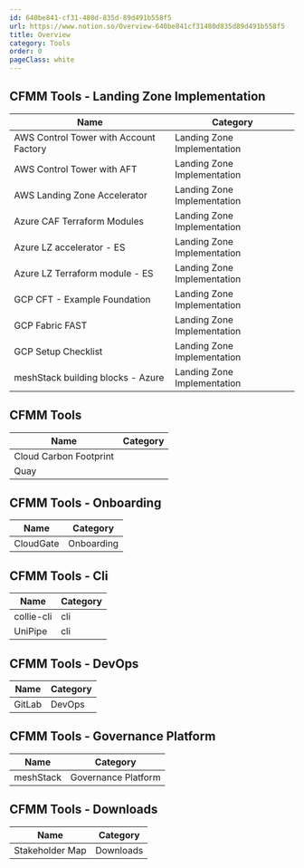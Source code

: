 ```yaml
---
id: 640be841-cf31-480d-835d-89d491b558f5
url: https://www.notion.so/Overview-640be841cf31480d835d89d491b558f5
title: Overview
category: Tools
order: 0
pageClass: white
---
```


<!-- included database 627fe3b0-0475-4f87-a37c-5136a4d00ac3 -->
## CFMM Tools - Landing Zone Implementation

| Name                                   | Category                    |
| -------------------------------------- | --------------------------- |
| AWS Control Tower with Account Factory | Landing Zone Implementation |
| AWS Control Tower with AFT             | Landing Zone Implementation |
| AWS Landing Zone Accelerator           | Landing Zone Implementation |
| Azure CAF Terraform Modules            | Landing Zone Implementation |
| Azure LZ accelerator - ES              | Landing Zone Implementation |
| Azure LZ Terraform module - ES         | Landing Zone Implementation |
| GCP CFT - Example Foundation           | Landing Zone Implementation |
| GCP Fabric FAST                        | Landing Zone Implementation |
| GCP Setup Checklist                    | Landing Zone Implementation |
| meshStack building blocks - Azure      | Landing Zone Implementation |

## CFMM Tools

| Name                   | Category |
| ---------------------- | -------- |
| Cloud Carbon Footprint |          |
| Quay                   |          |

## CFMM Tools - Onboarding

| Name      | Category   |
| --------- | ---------- |
| CloudGate | Onboarding |

## CFMM Tools - Cli

| Name       | Category |
| ---------- | -------- |
| collie-cli | cli      |
| UniPipe    | cli      |

## CFMM Tools - DevOps

| Name   | Category |
| ------ | -------- |
| GitLab | DevOps   |

## CFMM Tools - Governance Platform

| Name      | Category            |
| --------- | ------------------- |
| meshStack | Governance Platform |

## CFMM Tools - Downloads

| Name            | Category  |
| --------------- | --------- |
| Stakeholder Map | Downloads |

